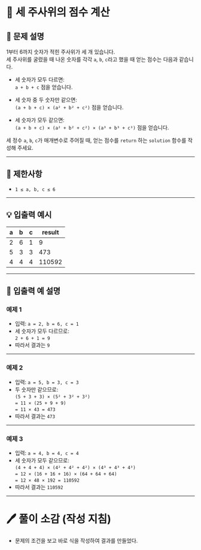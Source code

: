 # 📘 세 주사위의 점수 계산

## 📌 문제 설명
1부터 6까지 숫자가 적힌 주사위가 세 개 있습니다.  
세 주사위를 굴렸을 때 나온 숫자를 각각 `a`, `b`, `c`라고 했을 때 얻는 점수는 다음과 같습니다.

- 세 숫자가 모두 다르면:  
  `a + b + c` 점을 얻습니다.

- 세 숫자 중 두 숫자만 같으면:  
  `(a + b + c) × (a² + b² + c²)` 점을 얻습니다.

- 세 숫자가 모두 같으면:  
  `(a + b + c) × (a² + b² + c²) × (a³ + b³ + c³)` 점을 얻습니다.

세 정수 `a`, `b`, `c`가 매개변수로 주어질 때, 얻는 점수를 `return` 하는 `solution` 함수를 작성해 주세요.

---

## 📏 제한사항
- `1 ≤ a, b, c ≤ 6`

---

## 💡 입출력 예시

| a | b | c | result |
|---|---|---|--------|
| 2 | 6 | 1 | 9 |
| 5 | 3 | 3 | 473 |
| 4 | 4 | 4 | 110592 |

---

## 📝 입출력 예 설명

### 예제 1
- 입력: `a = 2, b = 6, c = 1`  
- 세 숫자가 모두 다르므로:  
  `2 + 6 + 1 = 9`  
- 따라서 결과는 `9`

---

### 예제 2
- 입력: `a = 5, b = 3, c = 3`  
- 두 숫자만 같으므로:  
  `(5 + 3 + 3) × (5² + 3² + 3²)`  
  `= 11 × (25 + 9 + 9)`  
  `= 11 × 43 = 473`  
- 따라서 결과는 `473`

---

### 예제 3
- 입력: `a = 4, b = 4, c = 4`  
- 세 숫자가 모두 같으므로:  
  `(4 + 4 + 4) × (4² + 4² + 4²) × (4³ + 4³ + 4³)`  
  `= 12 × (16 + 16 + 16) × (64 + 64 + 64)`  
  `= 12 × 48 × 192 = 110592`  
- 따라서 결과는 `110592`

---

# 🖊️ 풀이 소감 (작성 지침)

- 문제의 조건을 보고 바로 식을 작성하여 결과를 만들었다.
